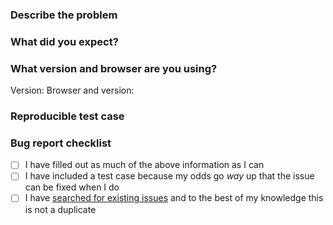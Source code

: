 ### Describe the problem

<!--- What happened? What are you seeing? How did you arrive here? -->

### What did you expect?

<!--- How would you like this to work instead? -->

### What version and browser are you using?

Version: <!--- Give us the version number here -->
Browser and version: <!--- Give us the browser specs -->


### Reproducible test case

<!--- Insert a URL to your test case - use codepen.io, jsfiddle.net, jsbin.com, codesandbox.io, or whatever -->

<!--- Describe any details about the test case that we need to know like "whatever you do, don't click the red button" -->

### Bug report checklist

- [ ] I have filled out as much of the above information as I can
- [ ] I have included a test case because my odds go _way_ up that the issue can be fixed when I do
- [ ] I have [searched for existing issues](https://github.com/webfashionist/RichText/issues) and to the best of my knowledge this is not a duplicate
